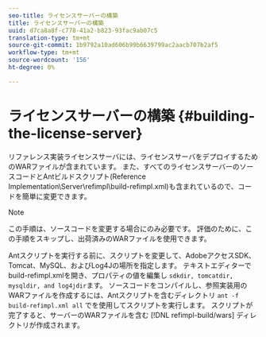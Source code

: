 ```yaml
---
seo-title: ライセンスサーバーの構築
title: ライセンスサーバーの構築
uuid: d7ca8a8f-c778-41a2-b823-93fac9ab07c5
translation-type: tm+mt
source-git-commit: 1b9792a10ad606b99b6639799ac2aacb707b2af5
workflow-type: tm+mt
source-wordcount: '156'
ht-degree: 0%

---
```



# ライセンスサーバーの構築 {#building-the-license-server}

リファレンス実装ライセンスサーバには、ライセンスサーバをデプロイするためのWARファイルが含まれています。 また、すべてのライセンスサーバーのソースコードとAntビルドスクリプト(Reference Implementation\Server\refimpl\build-refimpl.xml)も含まれているので、コードを簡単に変更できます。

>[!NOTE]
>
>この手順は、ソースコードを変更する場合にのみ必要です。 評価のために、この手順をスキップし、出荷済みのWARファイルを使用できます。

Antスクリプトを実行する前に、スクリプトを変更して、AdobeアクセスSDK、Tomcat、MySQL、およびLog4Jの場所を指定します。 テキストエディターでbuild-refimpl.xmlを開き、プロパティの値を編集し `sdkdir, tomcatdir, mysqldir, and log4jdir`ます。 ソースコードをコンパイルし、参照実装用のWARファイルを作成するには、Antスクリプトを含むディレクトリ `ant -f build-refimpl.xml all` でを使用してスクリプトを実行します。 スクリプトが完了すると、サーバーのWARファイルを含む [!DNL refimpl-build/wars] ディレクトリが作成されます。
